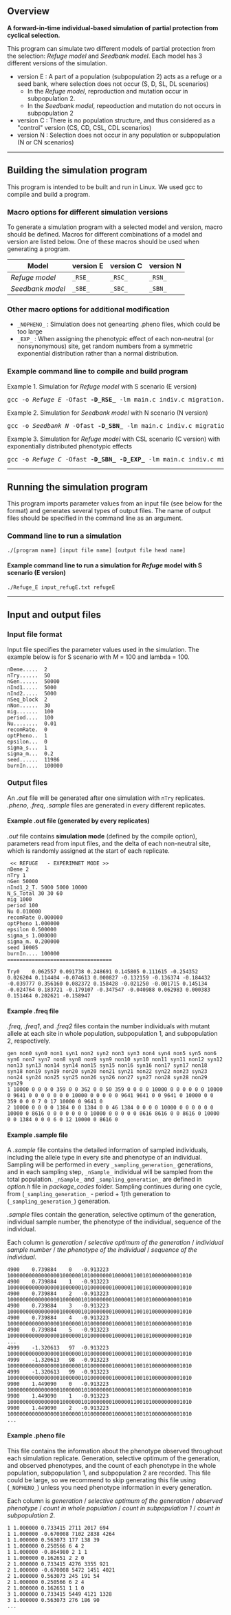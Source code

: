 ## Overview ##

**A forward-in-time individual-based simulation of partial protection from cyclical selection.**

This program can simulate two different models of partial protection from the selection: _Refuge model_ and _Seedbank model_. Each model has 3 different versions of the simulation. 

- version E : A part of a population (subpopulation 2) acts as a refuge or a seed bank, where selection does not occur (S, D, SL, DL scenarios)
    - In the _Refuge model_, reproduction and mutation occur in subpopulation 2. 
    - In the _Seedbank model_, repeoduction and mutation do not occurs in subpopulation 2
- version C : There is no population structure, and thus considered as a "control" version (CS, CD, CSL, CDL scenarios)
- version N : Selection does not occur in any population or subpopulation (N or CN scenarios)

--------------------------------------
## Building the simulation program ##
This program is intended to be built and run in Linux. We used gcc to compile and build a program.

### Macro options for different simulation versions ###
To generate a simulation program with a selected model and version, macro should be defined. Macros for different combinations of a model and version are listed below. One of these macros should be used when generating a program. 

 Model           | version E | version C | version N |
-----------------|-----------|-----------|------------
_Refuge model_   | ```_RSE_``` | ```_RSC_``` | ```_RSN_``` |
_Seedbank model_ | ```_SBE_``` | ```_SBC_``` | ```_SBN_``` |

### Other macro options for additional modification 
- ```_NOPHENO_``` : Simulation does not genearting .pheno files, which could be too large
- ```_EXP_``` : When assigning the phenotypic effect of each non-neutral (or nonsynonymous) site, get random numbers from a symmetric exponential distribution rather than a normal distribution. 



### Example command line to compile and build program ###

Example 1. Simulation for _Refuge model_ with S scenario (E version) 
<pre>
gcc -o <i>Refuge_E</i> -Ofast <b>-D_RSE_</b> -lm main.c indiv.c migration.c mutation.c pop.c printBit.c random.c parameter.c phenoList.c environment.c recombination.c subpopReproduction.c reproduction.c writeFile.c
</pre>


Example 2. Simulation for _Seedbank model_ with N scenario (N version) 
<pre>
gcc -o <i>Seedbank_N</i> -Ofast <b>-D_SBN_</b> -lm main.c indiv.c migration.c mutation.c pop.c printBit.c random.c parameter.c phenoList.c environment.c recombination.c subpopReproduction.c reproduction.c writeFile.c
</pre>


Example 3. Simulation for _Refuge model_ with CSL scenario (C version) with exponentially distributed phenotypic effects 
<pre>
gcc -o <i>Refuge_C</i> -Ofast <b>-D_SBN_</b> <b>-D_EXP_</b> -lm main.c indiv.c migration.c mutation.c pop.c printBit.c random.c parameter.c phenoList.c environment.c recombination.c subpopReproduction.c reproduction.c writeFile.c
</pre>


--------------------------------------
## Running the simulation program ##
This program imports parameter values from an input file (see below for the format) and generates several types of output files. The name of output files should be specified in the command line as an argument. 

### Command line to run a simulation ###
```
./[program name] [input file name] [output file head name]
```


#### Example command line to run a simulation for _Refuge_ model with S scenario (E version)
```
./Refuge_E input_refugE.txt refugeE
```

--------------------------------------
## Input and output files ##

### Input file format ###
Input file specifies the parameter values used in the simulation. The example below is for S scenario with _M_ = 100 and lambda = 100.
```
nDeme.....	2
nTry......	50      
nGen......	50000
nInd1.....	5000
nInd2.....	5000
nSeq_block	2
nNon......	30
mig.......	100
period....	100
Nu........	0.01
recomRate.	0
optPheno..	1
epsilon...	0
sigma_s...	1
sigma_m...	0.2
seed......	11986
burnIn....  100000
```


### Output files ###
An _.out_ file will be generated after one simulation with ```nTry``` replicates. _.pheno_, _.freq_, _.sample_ files are generated in every different replicates. 

#### Example .out file (generated by every replicates) 
_.out_ file contains **simulation mode** (defined by the compile option), parameters read from input files, and the delta of each non-neutral site, which is randomly assigned at the start of each replicate.

```
 << REFUGE   - EXPERIMNET MODE >> 
nDeme 2
nTry 1
nGen 50000
nInd1_2_T. 5000 5000 10000 
N_S_Total 30 30 60
mig 1000
period 100
Nu 0.010000
recomRate 0.000000
optPheno 1.000000
epsilon 0.500000
sigma_s 1.000000
sigma_m. 0.200000
seed 10005
burnIn.... 100000
==================================

Try0	0.062557 0.091738 0.248691 0.145805 0.111615 -0.254352 0.026204 0.114404 -0.074613 0.000827 -0.132159 -0.136374 -0.184432 -0.039777 0.356160 0.082372 0.158428 -0.021250 -0.001715 0.145134 -0.024764 0.183721 -0.179107 -0.347547 -0.040988 0.062983 0.000383 0.151464 0.202621 -0.158947 

```


#### Example .freq file ####
_.freq_, _.freq1_, and _.freq2_ files contain the number individuals with mutant allele at each site in whole population, subpopulation 1, and subpopulation 2, respectively. 

```
gen non0 syn0 non1 syn1 non2 syn2 non3 syn3 non4 syn4 non5 syn5 non6 syn6 non7 syn7 non8 syn8 non9 syn9 non10 syn10 non11 syn11 non12 syn12 non13 syn13 non14 syn14 non15 syn15 non16 syn16 non17 syn17 non18 syn18 non19 syn19 non20 syn20 non21 syn21 non22 syn22 non23 syn23 non24 syn24 non25 syn25 non26 syn26 non27 syn27 non28 syn28 non29 syn29 
1 10000 0 0 0 0 359 0 0 362 0 0 50 359 0 0 0 0 10000 0 0 0 0 0 0 10000 0 9641 0 0 0 0 0 0 0 10000 0 0 0 0 0 9641 9641 0 0 9641 0 10000 0 0 359 0 0 0 7 0 17 10000 0 9641 0 
2 10000 0 0 0 0 1384 0 0 1384 0 0 46 1384 0 0 0 0 10000 0 0 0 0 0 0 10000 0 8616 0 0 0 0 0 0 0 10000 0 0 0 0 0 8616 8616 0 0 8616 0 10000 0 0 1384 0 0 0 6 0 12 10000 0 8616 0 

```




#### Example .sample file ####
A _.sample_ file contains the detailed information of sampled individuals, including the allele type in every site and phenotype of an individual. 
Sampling will be performed in every ```_sampling_generation_``` generations, and in each sampling step, ```_nSample_``` individual will be sampled from the total population. 
```_nSample_``` and ```_sampling_generation_``` are defined in _option.h_ file in *package_codes* folder.
Sampling continues during one cycle, from (```_sampling_generation_``` - period + 1)th generation to (```_sampling_generation_```) generation. 

_.sample_ files contain the generation, selective optimum of the generation, individual sample number, the phenotype of the individual, sequence of the individual.

Each column is *generation* / *selective optimum of the generation* / *individual sample number* / *the phenotype of the individual* 
/ *sequence of the individual*.
```
4900	0.739884	0	-0.913223	100000000000000001000000101000000010000011001010000000001010
4900	0.739884	1	-0.913223	100000000000000001000000101000000010000011001010000000001010
4900	0.739884	2	-0.913223	100000000000000001000000101000000010000011001010000000001010
4900	0.739884	3	-0.913223	100000000000000001000000101000000010000011001010000000001010
4900	0.739884	4	-0.913223	100000000000000001000000101000000010000011001010000000001010
4900	0.739884	5	-0.913223	100000000000000001000000101000000010000011001010000000001010
...
4999	-1.320613	97	-0.913223	100000000000000001000000101000000010000011001010000000001010
4999	-1.320613	98	-0.913223	100000000000000001000000101000000010000011001010000000001010
4999	-1.320613	99	-0.913223	100000000000000001000000101000000010000011001010000000001010
9900	1.449090	0	-0.913223	100000000000000001000000101000000010000011001010000000001010
9900	1.449090	1	-0.913223	100000000000000001000000101000000010000011001010000000001010
9900	1.449090	2	-0.913223	100000000000000001000000101000000010000011001010000000001010
...
```

#### Example .pheno file ####
This file contains the information about the phenotype observed throughout each simulation replicate. 
Generation, selective optimum of the generation, and observed phenotypes, and the count of each phenotype in the whole population, subpopulation 1, and subpopulation 2 are recorded.
This file could be large, so we recommend to skip generating this file using (```_NOPHENO_```) unless you need phenotype information in every generation.

Each column is *generation* / *selective optimum of the generation* / *observed phenotype*
/ *count in whole population* / *count in subpopulation 1* / *count in subpopulation 2*.

```
1 1.000000 0.733415 2711 2017 694 
1 1.000000 -0.670008 7102 2838 4264 
1 1.000000 0.563073 177 138 39 
1 1.000000 0.250566 6 4 2 
1 1.000000 -0.864980 2 1 1 
1 1.000000 0.162651 2 2 0 
2 1.000000 0.733415 4276 3355 921 
2 1.000000 -0.670008 5472 1451 4021 
2 1.000000 0.563073 245 191 54 
2 1.000000 0.250566 6 2 4 
2 1.000000 0.162651 1 1 0 
3 1.000000 0.733415 5449 4121 1328 
3 1.000000 0.563073 276 186 90 
...
```




